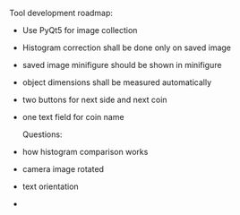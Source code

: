 Tool development roadmap:
- Use PyQt5 for image collection
- Histogram correction shall be done only on saved image
- saved image minifigure should be shown in minifigure
- object dimensions shall be measured automatically
- two buttons for next side and next coin
- one text field for coin name


  Questions: 
- how histogram comparison works
- camera image rotated
- text orientation
- 
	
	
	
